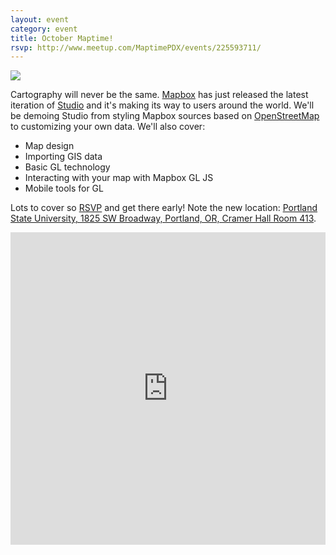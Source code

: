 ```yaml
---
layout: event
category: event
title: October Maptime!
rsvp: http://www.meetup.com/MaptimePDX/events/225593711/
---
```


![](https://www.mapbox.com/mapbox-studio/designnnnnnn.png)

Cartography will never be the same. [Mapbox](https://www.mapbox.com/) has just released the latest iteration of [Studio](https://www.mapbox.com/mapbox-studio/) and it's making its way to users around the world. We'll be demoing Studio from styling Mapbox sources based on [OpenStreetMap](http://www.openstreetmap.org/) to customizing your own data. We'll also cover:

- Map design
- Importing GIS data
- Basic GL technology
- Interacting with your map with Mapbox GL JS
- Mobile tools for GL

Lots to cover so [RSVP](http://www.meetup.com/MaptimePDX/events/225593711/) and get there early! Note the new location: 
[Portland State University, 1825 SW Broadway, Portland, OR, Cramer Hall Room 413](https://a.tiles.mapbox.com/v4/grafa.nhoh1b2i/page.html?access_token=pk.eyJ1IjoiZ3JhZmEiLCJhIjoiZjk3Mjk2YWYzZTNlYjM3ODdlNzJlOWJlM2VjZGI0ZDEifQ.OTT9oT7CqAc9vZsnJLT51Q#15/45.5131/-122.6857).

<iframe width='100%' height='500px' frameBorder='0' src='https://a.tiles.mapbox.com/v4/grafa.nhoh1b2i/attribution,zoompan,zoomwheel,geocoder,share.html?access_token=pk.eyJ1IjoiZ3JhZmEiLCJhIjoiZjk3Mjk2YWYzZTNlYjM3ODdlNzJlOWJlM2VjZGI0ZDEifQ.OTT9oT7CqAc9vZsnJLT51Q'></iframe>
